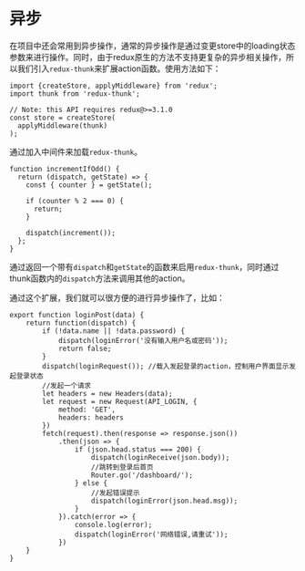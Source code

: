 # 异步

在项目中还会常用到异步操作，通常的异步操作是通过变更store中的loading状态参数来进行操作。同时，由于redux原生的方法不支持更复杂的异步相关操作，所以我们引入`redux-thunk`来扩展action函数。使用方法如下：

```
import {createStore, applyMiddleware} from 'redux';
import thunk from 'redux-thunk';

// Note: this API requires redux@>=3.1.0
const store = createStore(
  applyMiddleware(thunk)
);
```

通过加入中间件来加载`redux-thunk`。

```
function incrementIfOdd() {
  return (dispatch, getState) => {
    const { counter } = getState();

    if (counter % 2 === 0) {
      return;
    }

    dispatch(increment());
  };
}
```

通过返回一个带有`dispatch`和`getState`的函数来启用`redux-thunk`，同时通过thunk函数内的`dispatch`方法来调用其他的action。

通过这个扩展，我们就可以很方便的进行异步操作了，比如：

```
export function loginPost(data) {
    return function(dispatch) {
        if (!data.name || !data.password) {
            dispatch(loginError('没有输入用户名或密码'));
            return false;
        }
        dispatch(loginRequest()); //载入发起登录的action，控制用户界面显示发起登录状态
        //发起一个请求
        let headers = new Headers(data);
        let request = new Request(API_LOGIN, {
            method: 'GET',
            headers: headers
        })
        fetch(request).then(response => response.json())
            .then(json => {
                if (json.head.status === 200) {
                    dispatch(loginReceive(json.body));
                    //跳转到登录后首页
                    Router.go('/dashboard/');
                } else {
                    //发起错误提示
                    dispatch(loginError(json.head.msg));
                }
            }).catch(error => {
                console.log(error);
                dispatch(loginError('网络错误,请重试'));
            })
    }
}
```

